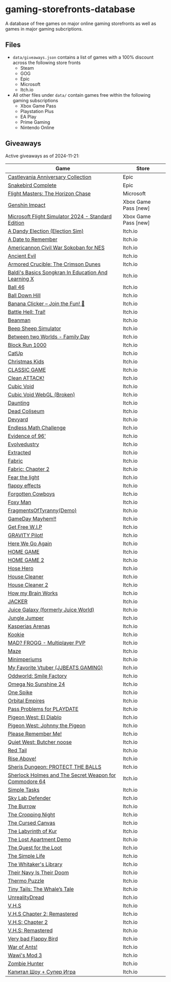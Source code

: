 # gaming-storefronts-database

A database of free games on major online gaming storefronts as well as games in major gaming subcriptions.

## Files

- `data/giveaways.json` contains a list of games with a 100% discount across the following store fronts
  - Steam
  - GOG
  - Epic
  - Microsoft
  - Itch.io
- All other files under `data/` contain games free within the following gaming subscriptions
  - Xbox Game Pass
  - Playstation Plus
  - EA Play
  - Prime Gaming
  - Nintendo Online

## Giveaways

Active giveaways as of 2024-11-21:

| Game | Store |
| --- | --- |
| [Castlevania Anniversary Collection](https://store.epicgames.com/en-US/p/castlevania-anniversary-collection-a61f94) | Epic |
| [Snakebird Complete](https://store.epicgames.com/en-US/p/snakebird-complete-e6f0ae) | Epic |
| [Flight Masters: The Horizon Chase](https://apps.microsoft.com/detail/28d30f7d9f) | Microsoft |
| [Genshin Impact](https://www.xbox.com/en-en/games/store/-/9N7TFFRRZCC9) | Xbox Game Pass [new] |
| [Microsoft Flight Simulator 2024 - Standard Edition](https://www.xbox.com/en-en/games/store/-/9P2VGCTBMM52) | Xbox Game Pass [new] |
| [A Dandy Election (Election Sim)](https://15joldersmat.itch.io/a-dandy-election) | Itch.io |
| [A Date to Remember](https://jjbeats99.itch.io/a-date-to-remember) | Itch.io |
| [Americannon Civil War Sokoban for NES](https://zartan917.itch.io/americannon) | Itch.io |
| [Ancient Evil](https://musialkov.itch.io/ancient-evil) | Itch.io |
| [Armored Crucible: The Crimson Dunes](https://fontty.itch.io/ac-tcd) | Itch.io |
| [Baldi's Basics Songkran In Education And Learning X](https://sj-logo-transparent.itch.io/baldis-basics-songkran-in-education-and-learning-x) | Itch.io |
| [Ball 46](https://yahay-games.itch.io/ball-46) | Itch.io |
| [Ball Down Hill](https://kasperv.itch.io/ball-down-hill) | Itch.io |
| [Banana Clicker – Join the Fun! 🍌](https://mrpaul667.itch.io/banana-clicker) | Itch.io |
| [Battle Hell: Tral!](https://15joldersmat.itch.io/battle-hell-tral) | Itch.io |
| [Beanman](https://archimedean-gaming.itch.io/beanman) | Itch.io |
| [Beep Sheep Simulator](https://osamamsa123.itch.io/beep-sheep-simulator) | Itch.io |
| [Between two Worlds - Family Day](https://pixelpun.itch.io/betweentwoworldsfamilyday) | Itch.io |
| [Block Run 1000](https://dreamerkid.itch.io/block-run) | Itch.io |
| [CatUp](https://dazaizer0.itch.io/catup) | Itch.io |
| [Christmas Kids](https://alexbaza.itch.io/christmas-kids) | Itch.io |
| [CLASSIC GAME](https://iamqqqqqqq.itch.io/classicgame) | Itch.io |
| [Clean ATTACK!](https://diadas.itch.io/clean-attack) | Itch.io |
| [Cubic Void](https://blobbyweirdthing.itch.io/cubic-void) | Itch.io |
| [Cubic Void WebGL (Broken)](https://blobbyweirdthing.itch.io/cubic-void-webgl) | Itch.io |
| [Daunting](https://sdevscares.itch.io/daunting) | Itch.io |
| [Dead Coliseum](https://alexbaza.itch.io/coliseum) | Itch.io |
| [Devyard](https://thethil.itch.io/devyard) | Itch.io |
| [Endless Math Challenge](https://notritter.itch.io/endless-math-challenge) | Itch.io |
| [Evidence of 96'](https://teammelon.itch.io/evidence-of-96) | Itch.io |
| [Evolvedustry](https://evolvedustry.itch.io/evolvedustry) | Itch.io |
| [Extracted](https://warlines.itch.io/extracted) | Itch.io |
| [Fabric](https://alexbaza.itch.io/fabric) | Itch.io |
| [Fabric: Chapter 2](https://alexbaza.itch.io/fabric-chapter-2) | Itch.io |
| [Fear the light](https://tomython.itch.io/fear-the-light) | Itch.io |
| [flappy effects](https://alessandro06-0.itch.io/flappy-effects) | Itch.io |
| [Forgotten Cowboys](https://musialkov.itch.io/forgotten-cobwoys) | Itch.io |
| [Foxy Man](https://al7ussain.itch.io/foxy-man) | Itch.io |
| [FragmentsOfTyranny(Demo)](https://khoyman.itch.io/fragmentsoftyrannydemo) | Itch.io |
| [GameDay Mayhem!!](https://indifferentpenguin.itch.io/gamedaymayhem) | Itch.io |
| [Get Free W.I.P](https://kunai-studios.itch.io/get-free-wip) | Itch.io |
| [GRAVITY Pilot!](https://diadas.itch.io/gravity-pilot) | Itch.io |
| [Here We Go Again](https://al7ussain.itch.io/hear-we-go-again) | Itch.io |
| [HOME GAME](https://iamqqqqqqq.itch.io/homegame) | Itch.io |
| [HOME GAME 2](https://iamqqqqqqq.itch.io/homegame2) | Itch.io |
| [Hose Hero](https://mr-ying.itch.io/hosehero) | Itch.io |
| [House Cleaner](https://al7ussain.itch.io/housecleaner) | Itch.io |
| [House Cleaner 2](https://al7ussain.itch.io/house-cleaner-2) | Itch.io |
| [How my Brain Works](https://blobbyweirdthing.itch.io/how-my-brain-works) | Itch.io |
| [JACKER](https://ry2110.itch.io/jacker) | Itch.io |
| [Juice Galaxy (formerly Juice World)](https://fishlicka.itch.io/juice-galaxy) | Itch.io |
| [Jungle Jumper](https://adamnn.itch.io/jungle-jumpertt) | Itch.io |
| [Kasperias Arenas](https://kasperv.itch.io/kasperias-arenas) | Itch.io |
| [Kookie](https://jjbeats99.itch.io/kookie) | Itch.io |
| [MAD? FROGG - Multiplayer PVP](https://pumpp-studios.itch.io/madfrogg) | Itch.io |
| [Maze](https://al7ussain.itch.io/maze) | Itch.io |
| [Minimperiums](https://15joldersmat.itch.io/minimperiums) | Itch.io |
| [My Favorite Vtuber (JJBEATS GAMING)](https://jjbeats99.itch.io/jjbeats-gaming) | Itch.io |
| [Oddworld: Smile Factory](https://pupbenny.itch.io/oddworld) | Itch.io |
| [Omega No Sunshine 24](https://galoxyum.itch.io/ons24) | Itch.io |
| [One Spike](https://al7ussain.itch.io/one-spike) | Itch.io |
| [Orbital Empires](https://15joldersmat.itch.io/orbital-empires) | Itch.io |
| [Pass Problems for PLAYDATE](https://zartan917.itch.io/pass-problems-for-playdate) | Itch.io |
| [Pigeon West: El Diablo](https://squidsquadpapi.itch.io/pigeon-west-el-diablo) | Itch.io |
| [Pigeon West: Johnny the Pigeon](https://squidsquadpapi.itch.io/johnny-the-pigeon) | Itch.io |
| [Please Remember Me!](https://jjbeats99.itch.io/please-remember-me) | Itch.io |
| [Quiet West: Butcher noose](https://squidsquadpapi.itch.io/quiet-west-butcher-noose) | Itch.io |
| [Red Tail](https://musialkov.itch.io/redtail) | Itch.io |
| [Rise Above!](https://alessandro06-0.itch.io/rise-above) | Itch.io |
| [Sheris Dungeon: PROTECT THE BALLS](https://kittycreampuff.itch.io/sd) | Itch.io |
| [Sherlock Holmes and The Secret Weapon for Commodore 64](https://zartan917.itch.io/sherlock-holmes-and-the-secret-weapon-for-commodore-64) | Itch.io |
| [Simple Tasks](https://al7ussain.itch.io/simple-tasks) | Itch.io |
| [Sky Lab Defender](https://kasperv.itch.io/skylabdefender) | Itch.io |
| [The Burrow](https://saladin786.itch.io/the-burrow) | Itch.io |
| [The Cropping Night](https://onequidgames.itch.io/the-cropping-night) | Itch.io |
| [The Cursed Canvas](https://saiko-games.itch.io/the-cursed-canvas) | Itch.io |
| [The Labyrinth of Kur](https://fontty.itch.io/kur) | Itch.io |
| [The Lost Apartment Demo](https://sdevscares.itch.io/the-lost-apartment) | Itch.io |
| [The Quest for the Loot](https://jjbeats99.itch.io/the-quest-for-the-loot) | Itch.io |
| [The Simple Life](https://kasperv.itch.io/the-simple-life) | Itch.io |
| [The Whitaker's Library](https://lorex-games.itch.io/the-whitakers-library-part-1) | Itch.io |
| [Their Navy Is Their Doom](https://pressfstudio.itch.io/their-navy-is-their-doom) | Itch.io |
| [Thermo Puzzle](https://diadas.itch.io/thermo-game) | Itch.io |
| [Tiny Tails: The Whale’s Tale](https://al7ussain.itch.io/whale-game) | Itch.io |
| [UnrealityDread](https://sdevscares.itch.io/unreality-dread) | Itch.io |
| [V.H.S](https://alexbaza.itch.io/vhs) | Itch.io |
| [V.H.S Chapter 2: Remastered](https://alexbaza.itch.io/vhs-chapter-2-remastered) | Itch.io |
| [V.H.S: Chapter 2](https://alexbaza.itch.io/vhs-chapter-2) | Itch.io |
| [V.H.S: Remastered](https://alexbaza.itch.io/vhs-remastered) | Itch.io |
| [Very bad Flappy Bird](https://blobbyweirdthing.itch.io/very-bad-flappy-bird) | Itch.io |
| [War of Ants!](https://15joldersmat.itch.io/ants) | Itch.io |
| [Wawi's Mod 3](https://mundoraroxd.itch.io/wawis-mod-3) | Itch.io |
| [Zombie Hunter](https://al7ussain.itch.io/zombie-hunter) | Itch.io |
| [Капитал Шоу + Супер Игра](https://existical.itch.io/capitalshow) | Itch.io |
